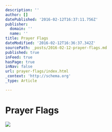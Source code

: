 ```yaml
---
description: ''
author: []
datePublished: '2016-02-12T16:37:11.756Z'
publisher:
  domain: ''
  name: ''
title: Prayer Flags
dateModified: '2016-02-12T16:36:37.342Z'
sourcePath: _posts/2016-02-12-prayer-flags.md
published: true
inFeed: true
hasPage: true
inNav: false
url: prayer-flags/index.html
_context: 'http://schema.org'
_type: Article

---
```

# Prayer Flags
![](https://the-grid-user-content.s3-us-west-2.amazonaws.com/f7393c36-4153-436d-95db-0e7c5af4cd14.png)